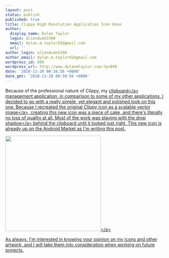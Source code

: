```yaml
---
layout: post
status: publish
published: true
title: Clippy High Resolution Application Icon Done
author:
  display_name: Dylan Taylor
  login: aliendude5300
  email: dylan.m.taylor92@gmail.com
  url: ''
author_login: aliendude5300
author_email: dylan.m.taylor92@gmail.com
wordpress_id: 899
wordpress_url: http://www.dylanmtaylor.com/?p=899
date: '2010-11-20 00:38:56 +0000'
date_gmt: '2010-11-20 00:38:56 +0000'
---
```

<p>Because of the professional nature of Clippy, my <a title="Clipboard (software)" rel="wikipedia" href="http:&#47;&#47;en.wikipedia.org&#47;wiki&#47;Clipboard_%28software%29">clipboard<&#47;a> management application, in comparison to some of my other applications, I decided to go with a really simple, yet elegant and polished look on this one. Because I recreated the original Clippy icon as a scalable <a class="zem_slink" title="Vector graphics" rel="wikipedia" href="http:&#47;&#47;en.wikipedia.org&#47;wiki&#47;Vector_graphics">vector image<&#47;a>, creating this new icon was a piece of cake, and there's literally no loss of quality at all. Most of the work was playing with the <a class="zem_slink" title="Drop shadow" rel="wikipedia" href="http:&#47;&#47;en.wikipedia.org&#47;wiki&#47;Drop_shadow">drop shadow<&#47;a> behind the clipboard until it looked just right. This new icon is already up on the Android Market as I'm writing this post.</p>
<p><a rel="attachment wp-att-900" href="http:&#47;&#47;www.dylanmtaylor.com&#47;2010&#47;11&#47;20&#47;clippy-high-resolution-application-icon-done&#47;clippy-high-resolution-application-icon&#47;"><img class="alignnone size-medium wp-image-900" title="Clippy High Resolution Application Icon" src="http:&#47;&#47;www.dylanmtaylor.com&#47;wp-content&#47;uploads&#47;2010&#47;11&#47;Clippy-High-Resolution-Application-Icon-300x300.png" alt="" width="300" height="300" &#47;><&#47;a></p>
<p>As always, I'm interested in knowing your opinion on my icons and other artwork, and I will take them into consideration when working on future projects.</p>
